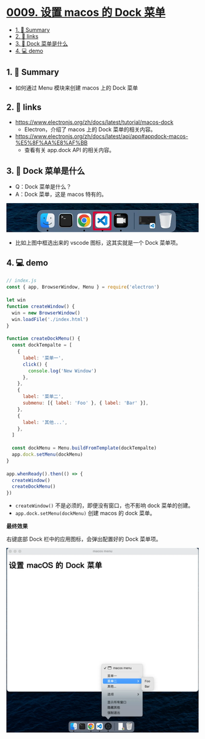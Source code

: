 # [0009. 设置 macos 的 Dock 菜单](https://github.com/Tdahuyou/electron/tree/main/0009.%20%E8%AE%BE%E7%BD%AE%20macos%20%E7%9A%84%20Dock%20%E8%8F%9C%E5%8D%95)

<!-- region:toc -->
- [1. 📝 Summary](#1--summary)
- [2. 🔗 links](#2--links)
- [3. 📒 Dock 菜单是什么](#3--dock-菜单是什么)
- [4. 💻 demo](#4--demo)
<!-- endregion:toc -->
## 1. 📝 Summary
- 如何通过 Menu 模块来创建 macos 上的 Dock 菜单

## 2. 🔗 links

- https://www.electronjs.org/zh/docs/latest/tutorial/macos-dock
  - Electron，介绍了 macos 上的 Dock 菜单的相关内容。
- https://www.electronjs.org/zh/docs/latest/api/app#appdock-macos-%E5%8F%AA%E8%AF%BB
  - 查看有关 app.dock API 的相关内容。

## 3. 📒 Dock 菜单是什么

- Q：Dock 菜单是什么？
- A：Dock 菜单，这是 macos 特有的。

![](md-imgs/2024-10-06-01-27-01.png)

- 比如上图中框选出来的 vscode 图标，这其实就是一个 Dock 菜单项。

## 4. 💻 demo

```js
// index.js
const { app, BrowserWindow, Menu } = require('electron')

let win
function createWindow() {
  win = new BrowserWindow()
  win.loadFile('./index.html')
}

function createDockMenu() {
  const dockTempalte = [
    {
      label: '菜单一',
      click() {
        console.log('New Window')
      },
    },
    {
      label: '菜单二',
      submenu: [{ label: 'Foo' }, { label: 'Bar' }],
    },
    {
      label: '其他...',
    },
  ]

  const dockMenu = Menu.buildFromTemplate(dockTempalte)
  app.dock.setMenu(dockMenu)
}

app.whenReady().then(() => {
  createWindow()
  createDockMenu()
})
```

- `createWindow()` 不是必须的，即便没有窗口，也不影响 dock 菜单的创建。
- `app.dock.setMenu(dockMenu)` 创建 macos 的 dock 菜单。

**最终效果**

右键底部 Dock 栏中的应用图标，会弹出配置好的 Dock 菜单项。

![](md-imgs/2024-10-06-01-28-09.png)